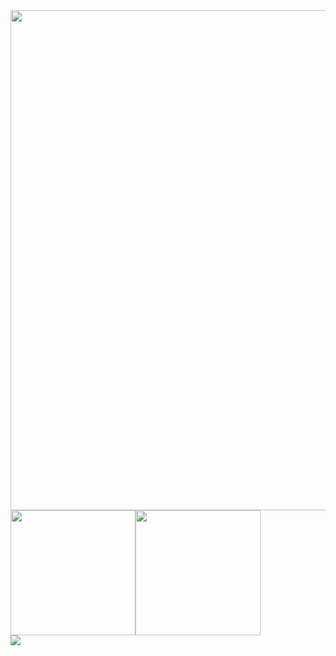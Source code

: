 
<!-- 
<p align="center">
<img src="https://capsule-render.vercel.app/api?type=waving&color=timeGradient&height=300&&section=header&text=Hello World!&fontSize=90&fontAlign=50&fontAlignY=30&desc=I'm ComradeXY 👋&descAlign=50&descSize=30&descAlignY=60&animation=twinkling" />
</p>
-->

<img align="center" width="800" src="https://github-readme-activity-graph.vercel.app/graph?username=comradexy&theme=github-compact&hide_border=true&area=true" alt="" />

<div style="display: flex; align-items: center;">
    <img src="https://github-readme-stats.vercel.app/api?username=comradexy&theme=transparent&hide_border=true" style="height: 200px;" />
    <img src="https://github-readme-stats.vercel.app/api/top-langs/?username=comradexy&theme=transparent&hide_border=true&layout=compact" style="height: 200px;" />
</div>

<img src="https://github-readme-stats.vercel.app/api/wakatime?username=comradexy&range=all_time&theme=transparent&hide_border=true" />

<!-- 
<p align="center">
<img src="https://capsule-render.vercel.app/api?type=waving&color=timeGradient&height=300&&section=footer&text=THE END&fontSize=90&fontAlign=50&fontAlignY=70&desc=✨Hope your program is bug-free!✨&descAlign=50&descSize=30&descAlignY=40&animation=twinkling" />
</p>
-->
